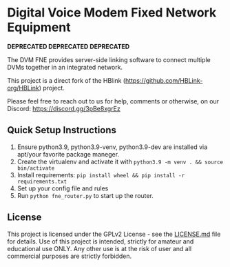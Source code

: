 # Digital Voice Modem Fixed Network Equipment

**DEPRECATED DEPRECATED DEPRECATED**

The DVM FNE provides server-side linking software to connect multiple DVMs together in an integrated network.

This project is a direct fork of the HBlink (https://github.com/HBLink-org/HBLink) project.

Please feel free to reach out to us for help, comments or otherwise, on our Discord: https://discord.gg/3pBe8xgrEz

## Quick Setup Instructions

1. Ensure python3.9, python3.9-venv, python3.9-dev are installed via apt/your favorite package maneger.
2. Create the virtualenv and activate it with `python3.9 -m venv . && source bin/activate`
3. Install requirements: `pip install wheel && pip install -r requirements.txt`
4. Set up your config file and rules
5. Run `python fne_router.py` to start up the router.

## License

This project is licensed under the GPLv2 License - see the [LICENSE.md](LICENSE.md) file for details. Use of this project is intended, strictly for amateur and educational use ONLY. Any other use is at the risk of user and all commercial purposes are strictly forbidden.
